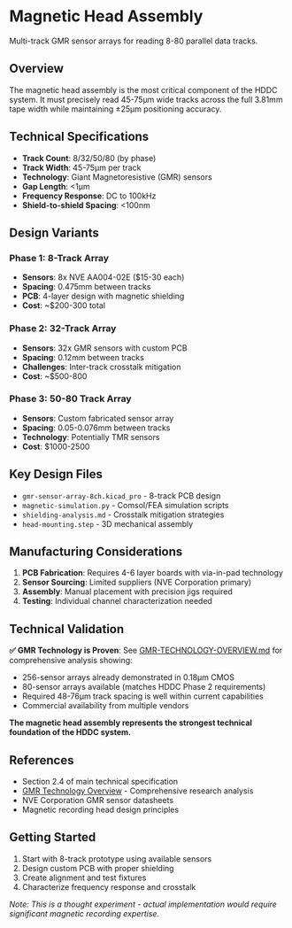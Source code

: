 # Magnetic Head Assembly

Multi-track GMR sensor arrays for reading 8-80 parallel data tracks.

## Overview

The magnetic head assembly is the most critical component of the HDDC system. It must precisely read 45-75μm wide tracks across the full 3.81mm tape width while maintaining ±25μm positioning accuracy.

## Technical Specifications

- **Track Count**: 8/32/50/80 (by phase)
- **Track Width**: 45-75μm per track
- **Technology**: Giant Magnetoresistive (GMR) sensors
- **Gap Length**: <1μm
- **Frequency Response**: DC to 100kHz
- **Shield-to-shield Spacing**: <100nm

## Design Variants

### Phase 1: 8-Track Array
- **Sensors**: 8x NVE AA004-02E ($15-30 each)
- **Spacing**: 0.475mm between tracks
- **PCB**: 4-layer design with magnetic shielding
- **Cost**: ~$200-300 total

### Phase 2: 32-Track Array  
- **Sensors**: 32x GMR sensors with custom PCB
- **Spacing**: 0.12mm between tracks
- **Challenges**: Inter-track crosstalk mitigation
- **Cost**: ~$500-800

### Phase 3: 50-80 Track Array
- **Sensors**: Custom fabricated sensor array
- **Spacing**: 0.05-0.076mm between tracks
- **Technology**: Potentially TMR sensors
- **Cost**: $1000-2500

## Key Design Files

- `gmr-sensor-array-8ch.kicad_pro` - 8-track PCB design
- `magnetic-simulation.py` - Comsol/FEA simulation scripts
- `shielding-analysis.md` - Crosstalk mitigation strategies
- `head-mounting.step` - 3D mechanical assembly

## Manufacturing Considerations

1. **PCB Fabrication**: Requires 4-6 layer boards with via-in-pad technology
2. **Sensor Sourcing**: Limited suppliers (NVE Corporation primary)
3. **Assembly**: Manual placement with precision jigs required
4. **Testing**: Individual channel characterization needed

## Technical Validation

**✅ GMR Technology is Proven**: See [GMR-TECHNOLOGY-OVERVIEW.md](GMR-TECHNOLOGY-OVERVIEW.md) for comprehensive analysis showing:
- 256-sensor arrays already demonstrated in 0.18μm CMOS
- 80-sensor arrays available (matches HDDC Phase 2 requirements)
- Required 48-76μm track spacing is well within current capabilities
- Commercial availability from multiple vendors

**The magnetic head assembly represents the strongest technical foundation of the HDDC system.**

## References

- Section 2.4 of main technical specification
- [GMR Technology Overview](GMR-TECHNOLOGY-OVERVIEW.md) - Comprehensive research analysis
- NVE Corporation GMR sensor datasheets
- Magnetic recording head design principles

## Getting Started

1. Start with 8-track prototype using available sensors
2. Design custom PCB with proper shielding
3. Create alignment and test fixtures
4. Characterize frequency response and crosstalk

*Note: This is a thought experiment - actual implementation would require significant magnetic recording expertise.*